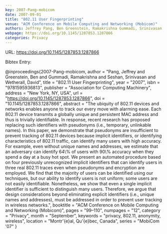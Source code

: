 ```yaml
---
key: 2007-Pang-mobicom
date: 2007-09-01
title: "802.11 User Fingerprinting"
venue: "ACM Conference on Mobile Computing and Networking (Mobicom)"
authors: Jeffrey Pang, Ben Greenstein, Ramakrishna Gummadi, Srinivasan Seshan and David Wetherall
webpage: https://doi.org/10.1145/1287853.1287866
categories: Privacy
---
```


URL: https://doi.org/10.1145/1287853.1287866

Bibtex Entry:

@inproceedings{2007-Pang-mobicom,
    author = "Pang, Jeffrey and Greenstein, Ben and Gummadi, Ramakrishna and Seshan, Srinivasan and Wetherall, David",
    title = "802.11 User Fingerprinting",
    year = "2007",
    isbn = "9781595936813",
    publisher = "Association for Computing Machinery",
    address = "New York, NY, USA",
    url = "https://doi.org/10.1145/1287853.1287866",
    doi = "10.1145/1287853.1287866",
    abstract = "The ubiquity of 802.11 devices and networks enables anyone to track our every move with alarming ease. Each 802.11 device transmits a globally unique and persistent MAC address and thus is trivially identifiable. In response, recent research has proposed replacing such identifiers with pseudonyms (i.e., temporary, unlinkable names). In this paper, we demonstrate that pseudonyms are insufficient to prevent tracking of 802.11 devices because implicit identifiers, or identifying characteristics of 802.11 traffic, can identify many users with high accuracy. For example, even without unique names and addresses, we estimate that an adversary can identify 64\\% of users with 90\\% accuracy when they spend a day at a busy hot spot. We present an automated procedure based on four previously unrecognized implicit identifiers that can identify users in three real 802.11 traces even when pseudonyms and encryption are employed. We find that the majority of users can be identified using our techniques, but our ability to identify users is not uniform; some users are not easily identifiable. Nonetheless, we show that even a single implicit identifier is sufficient to distinguish many users. Therefore, we argue that design considerations beyond eliminating explicit identifiers (i.e., unique names and addresses), must be addressed in order to prevent user tracking in wireless networks.",
    booktitle = "ACM Conference on Mobile Computing and Networking (Mobicom)",
    pages = "99–110",
    numpages = "12",
    category = "Privacy",
    month = "September",
    keywords = "privacy, 802.11, anonymity, wireless",
    location = "Montr\'{e}al, Qu\'{e}bec, Canada",
    series = "MobiCom '07"
}

